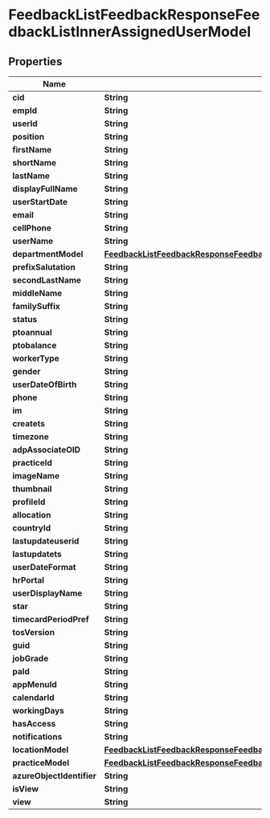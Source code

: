 

# FeedbackListFeedbackResponseFeedbackListInnerAssignedUserModel


## Properties

| Name | Type | Description | Notes |
|------------ | ------------- | ------------- | -------------|
|**cid** | **String** |  |  [optional] |
|**empId** | **String** |  |  [optional] |
|**userId** | **String** |  |  [optional] |
|**position** | **String** |  |  [optional] |
|**firstName** | **String** |  |  [optional] |
|**shortName** | **String** |  |  [optional] |
|**lastName** | **String** |  |  [optional] |
|**displayFullName** | **String** |  |  [optional] |
|**userStartDate** | **String** |  |  [optional] |
|**email** | **String** |  |  [optional] |
|**cellPhone** | **String** |  |  [optional] |
|**userName** | **String** |  |  [optional] |
|**departmentModel** | [**FeedbackListFeedbackResponseFeedbackListInnerAssignedUserModelDepartmentModel**](FeedbackListFeedbackResponseFeedbackListInnerAssignedUserModelDepartmentModel.md) |  |  [optional] |
|**prefixSalutation** | **String** |  |  [optional] |
|**secondLastName** | **String** |  |  [optional] |
|**middleName** | **String** |  |  [optional] |
|**familySuffix** | **String** |  |  [optional] |
|**status** | **String** |  |  [optional] |
|**ptoannual** | **String** |  |  [optional] |
|**ptobalance** | **String** |  |  [optional] |
|**workerType** | **String** |  |  [optional] |
|**gender** | **String** |  |  [optional] |
|**userDateOfBirth** | **String** |  |  [optional] |
|**phone** | **String** |  |  [optional] |
|**im** | **String** |  |  [optional] |
|**createts** | **String** |  |  [optional] |
|**timezone** | **String** |  |  [optional] |
|**adpAssociateOID** | **String** |  |  [optional] |
|**practiceId** | **String** |  |  [optional] |
|**imageName** | **String** |  |  [optional] |
|**thumbnail** | **String** |  |  [optional] |
|**profileId** | **String** |  |  [optional] |
|**allocation** | **String** |  |  [optional] |
|**countryId** | **String** |  |  [optional] |
|**lastupdateuserid** | **String** |  |  [optional] |
|**lastupdatets** | **String** |  |  [optional] |
|**userDateFormat** | **String** |  |  [optional] |
|**hrPortal** | **String** |  |  [optional] |
|**userDisplayName** | **String** |  |  [optional] |
|**star** | **String** |  |  [optional] |
|**timecardPeriodPref** | **String** |  |  [optional] |
|**tosVersion** | **String** |  |  [optional] |
|**guid** | **String** |  |  [optional] |
|**jobGrade** | **String** |  |  [optional] |
|**paId** | **String** |  |  [optional] |
|**appMenuId** | **String** |  |  [optional] |
|**calendarId** | **String** |  |  [optional] |
|**workingDays** | **String** |  |  [optional] |
|**hasAccess** | **String** |  |  [optional] |
|**notifications** | **String** |  |  [optional] |
|**locationModel** | [**FeedbackListFeedbackResponseFeedbackListInnerAssignedUserModelLocationModel**](FeedbackListFeedbackResponseFeedbackListInnerAssignedUserModelLocationModel.md) |  |  [optional] |
|**practiceModel** | [**FeedbackListFeedbackResponseFeedbackListInnerAssignedUserModelPracticeModel**](FeedbackListFeedbackResponseFeedbackListInnerAssignedUserModelPracticeModel.md) |  |  [optional] |
|**azureObjectIdentifier** | **String** |  |  [optional] |
|**isView** | **String** |  |  [optional] |
|**view** | **String** |  |  [optional] |



